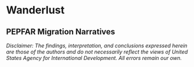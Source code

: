 # Wanderlust
PEPFAR Migration Narratives
---

*Disclaimer: The findings, interpretation, and conclusions expressed herein are those of the authors and do not necessarily reflect the views of United States Agency for International Development. All errors remain our own.*
